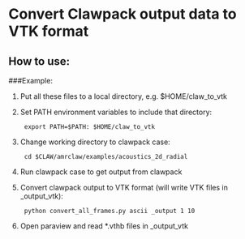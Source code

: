 # Convert Clawpack output data to VTK format

## How to use:

###Example:

1. Put all these files to a local directory, e.g. $HOME/claw\_to\_vtk

2. Set PATH environment variables to include that directory:

        export PATH=$PATH: $HOME/claw_to_vtk

3. Change working directory to clawpack case:

        cd $CLAW/amrclaw/examples/acoustics_2d_radial

4. Run clawpack case to get output from clawpack

5. Convert clawpack output to VTK format (will write VTK files in \_output\_vtk):

        python convert_all_frames.py ascii _output 1 10 


6. Open paraview and read *.vthb files in \_output\_vtk

    
